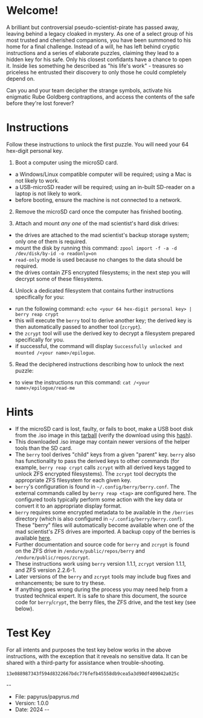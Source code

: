 # Welcome!

A brilliant but controversial pseudo-scientist-pirate has passed away, leaving behind a legacy cloaked in mystery. As one of a select group of his most trusted and cherished companions, you have been summoned to his home for a final challenge. Instead of a will, he has left behind cryptic instructions and a series of elaborate puzzles, claiming they lead to a hidden key for his safe. Only his closest confidants have a chance to open it. Inside lies something he described as "his life's work" - treasures so priceless he entrusted their discovery to only those he could completely depend on.

Can you and your team decipher the strange symbols, activate his enigmatic Rube Goldberg contraptions, and access the contents of the safe before they're lost forever?


# Instructions

Follow these instructions to unlock the first puzzle. You will need your 64 hex-digit personal key.

1. Boot a computer using the microSD card.

  - a Windows/Linux compatible computer will be required; using a Mac is not likely to work.
  - a USB-microSD reader will be required; using an in-built SD-reader on a laptop is not likely to work. 
  - before booting, ensure the machine is not connected to a network.

2. Remove the microSD card once the computer has finished booting.

3. Attach and mount _any one_ of the mad scientist's hard disk drives:

  - the drives are attached to the mad scientist's backup storage system; only one of them is required.
  - mount the disk by running this command: `zpool import -f -a -d /dev/disk/by-id -o readonly=on`
  - `read-only` mode is used because no changes to the data should be required.
  - the drives contain ZFS encrypted filesystems; in the next step you will decrypt some of these filesystems.

4. Unlock a dedicated filesystem that contains further instructions specifically for you:

  - run the following command: `echo <your 64 hex-digit personal key> | berry reap crypt`
  - this will execute the `berry` tool to derive another key; the derived key is then automatically passed to another tool (`zcrypt`).
  - the `zcrypt` tool will use the derived key to decrypt a filesystem prepared specifically for you.
  - if successful, the command will display `Successfully unlocked and mounted /<your name>/epilogue`.

5. Read the deciphered instructions describing how to unlock the next puzzle:

  - to view the instructions run this command: `cat /<your name>/epilogue/read-me`


# Hints

* If the microSD card is lost, faulty, or fails to boot, make a USB boot disk from the .iso image in this [tarball](https://github.com/isopropapapyrus/papyrus/releases/download/isos/isopropyl.iso.tar.gz) (verify the download using this [hash](https://github.com/isopropapapyrus/papyrus/releases/download/isos/isopropyl.iso.sha256)).
* This downloaded .iso image may contain newer versions of the helper tools than the SD card.
* The `berry` tool derives "child" keys from a given "parent" key. `berry` also has functionality to pass the derived keys to other commands (for example, `berry reap crypt` calls `zcrypt` with all derived keys tagged to unlock ZFS encrypted filesystems). The `zcrypt` tool decrypts the appropriate ZFS filesystem for each given key.
* `berry`'s configuration is found in `~/.config/berry/berry.conf`. The external commands called by `berry reap <tag>` are configured here. The configured tools typically perform some action with the key data or convert it to an appropriate display format.
* `berry` requires some encrypted metadata to be available in the `/berries` directory (which is also configured in `~/.config/berry/berry.conf`). These "berry" files will automatically become available when one of the mad scientist's ZFS drives are imported. A backup copy of the berries is available [here](https://github.com/isopropapapyrus/berries).
* Further documentation and source code for `berry` and `zcrypt` is found on the ZFS drive in `/endure/public/repos/berry` and `/endure/public/repos/zcrypt`.
* These instructions work using `berry` version 1.1.1, `zcrypt` version 1.1.1, and ZFS version 2.2.6-1.
* Later versions of the `berry` and `zcrypt` tools may include bug fixes and enhancements; be sure to try these.
* If anything goes wrong during the process you may need help from a trusted technical expert. It is safe to share this document, the source code for `berry`/`crypt`, the berry files, the ZFS drive, and the test key (see below).


# Test Key

For all intents and purposes the test key below works in the above instructions, with the exception that it reveals no sensitive data. It can be shared with a third-party for assistance when trouble-shooting.

```
13e088987343f594d8322667bdc776fefb45558db9cea5a3d90df409042a025c
```



--
* File:     papyrus/papyrus.md
* Version:  1.0.0
* Date:     2024
--
